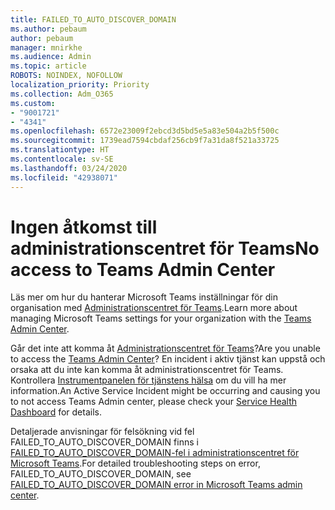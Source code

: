 ```yaml
---
title: FAILED_TO_AUTO_DISCOVER_DOMAIN
ms.author: pebaum
author: pebaum
manager: mnirkhe
ms.audience: Admin
ms.topic: article
ROBOTS: NOINDEX, NOFOLLOW
localization_priority: Priority
ms.collection: Adm_O365
ms.custom:
- "9001721"
- "4341"
ms.openlocfilehash: 6572e23009f2ebcd3d5bd5e5a83e504a2b5f500c
ms.sourcegitcommit: 1739ead7594cbdaf256cb9f7a31da8f521a33725
ms.translationtype: HT
ms.contentlocale: sv-SE
ms.lasthandoff: 03/24/2020
ms.locfileid: "42938071"
---
```

# <a name="no-access-to-teams-admin-center"></a><span data-ttu-id="87fb0-102">Ingen åtkomst till administrationscentret för Teams</span><span class="sxs-lookup"><span data-stu-id="87fb0-102">No access to Teams Admin Center</span></span>

<span data-ttu-id="87fb0-103">Läs mer om hur du hanterar Microsoft Teams inställningar för din organisation med [Administrationscentret för Teams](https://docs.microsoft.com/microsoftteams/enable-features-office-365).</span><span class="sxs-lookup"><span data-stu-id="87fb0-103">Learn more about managing Microsoft Teams settings for your organization with the [Teams Admin Center](https://docs.microsoft.com/microsoftteams/enable-features-office-365).</span></span>

<span data-ttu-id="87fb0-104">Går det inte att komma åt [Administrationscentret för Teams](https://docs.microsoft.com/microsoftteams/enable-features-office-365)?</span><span class="sxs-lookup"><span data-stu-id="87fb0-104">Are you unable to access the [Teams Admin Center](https://docs.microsoft.com/microsoftteams/enable-features-office-365)?</span></span> <span data-ttu-id="87fb0-105">En incident i aktiv tjänst kan uppstå och orsaka att du inte kan komma åt administrationscentret för Teams. Kontrollera [Instrumentpanelen för tjänstens hälsa](https://status.office365.com/) om du vill ha mer information.</span><span class="sxs-lookup"><span data-stu-id="87fb0-105">An Active Service Incident might be occurring and causing you to not access Teams Admin center, please check your [Service Health Dashboard](https://status.office365.com/) for details.</span></span>

<span data-ttu-id="87fb0-106">Detaljerade anvisningar för felsökning vid fel FAILED_TO_AUTO_DISCOVER_DOMAIN finns i [FAILED_TO_AUTO_DISCOVER_DOMAIN-fel i administrationscentret för Microsoft Teams](https://docs.microsoft.com/microsoftteams/troubleshoot/teams-administration/failed-to-auto-discover-domain-error-teams-admin-center).</span><span class="sxs-lookup"><span data-stu-id="87fb0-106">For detailed troubleshooting steps on error, FAILED_TO_AUTO_DISCOVER_DOMAIN, see [FAILED_TO_AUTO_DISCOVER_DOMAIN error in Microsoft Teams admin center](https://docs.microsoft.com/microsoftteams/troubleshoot/teams-administration/failed-to-auto-discover-domain-error-teams-admin-center).</span></span>
